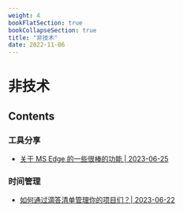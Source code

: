 ```yaml
---
weight: 4
bookFlatSection: true
bookCollapseSection: true
title: "非技术"
date: 2022-11-06
---
```


# 非技术

## Contents

### 工具分享

- [关于 MS Edge 的一些很棒的功能 | 2023-06-25](http://tangbeanzy.com/docs/others/tools-sharing/20230625_about-edge-browser/)

### 时间管理

- [如何通过滴答清单管理你的项目们？| 2023-06-22](http://tangbeanzy.com/docs/others/time-management/20230621_time-management-by-ticktick/)

